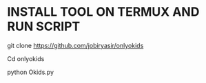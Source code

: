 


# INSTALL TOOL ON TERMUX AND RUN SCRIPT

git clone https://github.com/jobiryasir/onlyokids



Cd onlyokids

python Okids.py
